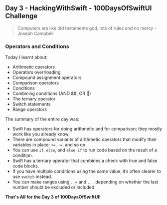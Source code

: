 ## Day 3 - HackingWithSwift - 100DaysOfSwiftUI Challenge

> Computers are like old testaments god, lots of rules and no mercy - Joseph Campbell

### Operators and Conditions

Today I learnt about:

- Arithmetic operators
- Operators overrloading
- Compound assignment operators
- Comparison operators
- Conditions
- Combining conditions (AND &&, OR ||)
- The ternary operator
- Switch statements
- Range operators

The summary of the entire day was:

- Swift has operators for doing arithmetic and for comparison; they mostly work like you already know.
- There are compound variants of arithmetic operators that modify their variables in place: ```+=```, ```-=```, and so on.
- You can use ```if```, ```else```, and ```else if``` to run code based on the result of a condition.
- Swift has a ternary operator that combines a check with true and false code blocks.
- If you have multiple conditions using the same value, it’s often clearer to use ```switch``` instead.
- You can make ranges using ```..<``` and ```...``` depending on whether the last number should be excluded or included.

**That's All for the Day 3 of 100DaysOfSwiftUI!**


